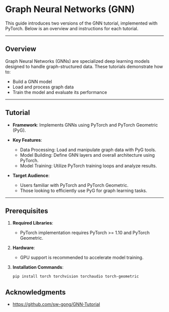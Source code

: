 # Graph Neural Networks (GNN)

This guide introduces two versions of the GNN tutorial, implemented with PyTorch. Below is an overview and instructions for each tutorial.

---

## **Overview**
Graph Neural Networks (GNNs) are specialized deep learning models designed to handle graph-structured data. These tutorials demonstrate how to:
- Build a GNN model
- Load and process graph data
- Train the model and evaluate its performance

---

## **Tutorial**
- **Framework**: Implements GNNs using PyTorch and PyTorch Geometric (PyG).
- **Key Features**:
  - Data Processing: Load and manipulate graph data with PyG tools.
  - Model Building: Define GNN layers and overall architecture using PyTorch.
  - Model Training: Utilize PyTorch training loops and analyze results.

- **Target Audience**:
  - Users familiar with PyTorch and PyTorch Geometric.
  - Those looking to efficiently use PyG for graph learning tasks.

---

## **Prerequisites**
1. **Required Libraries**:
   - PyTorch implementation requires PyTorch >= 1.10 and PyTorch Geometric.

2. **Hardware**:
   - GPU support is recommended to accelerate model training.

3. **Installation Commands**:
   ```bash
   pip install torch torchvision torchaudio torch-geometric
   ```

## Acknowledgments
- https://github.com/sw-gong/GNN-Tutorial